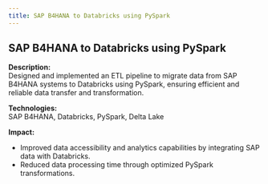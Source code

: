 ```yaml
---
title: SAP B4HANA to Databricks using PySpark
---
```


## SAP B4HANA to Databricks using PySpark

**Description:**  
Designed and implemented an ETL pipeline to migrate data from SAP B4HANA systems to Databricks using PySpark, ensuring efficient and reliable data transfer and transformation.

**Technologies:**  
SAP B4HANA, Databricks, PySpark, Delta Lake

**Impact:**  
- Improved data accessibility and analytics capabilities by integrating SAP data with Databricks.  
- Reduced data processing time through optimized PySpark transformations.
